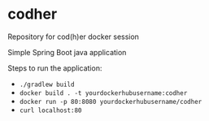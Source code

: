 # codher
Repository for cod(h)er docker session

Simple Spring Boot java application

Steps to run the application:
* `./gradlew build`
* `docker build . -t yourdockerhubusername:codher`
* `docker run -p 80:8080 yourdockerhubusername/codher`
* `curl localhost:80`
